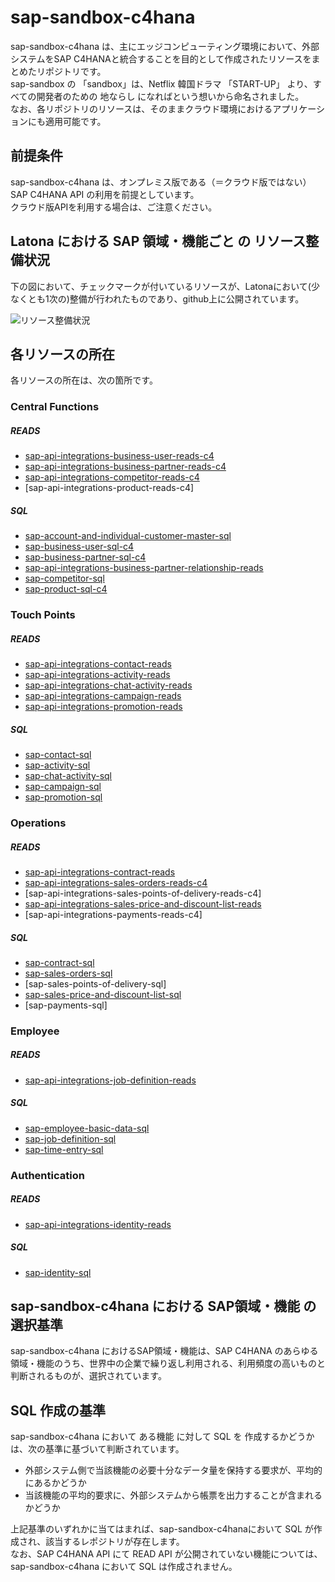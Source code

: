 # sap-sandbox-c4hana 
sap-sandbox-c4hana は、主にエッジコンピューティング環境において、外部システムをSAP C4HANAと統合することを目的として作成されたリソースをまとめたリポジトリです。  
sap-sandbox の 「sandbox」は、Netflix 韓国ドラマ 「START-UP」 より、すべての開発者のための 地ならし になればという想いから命名されました。  
なお、各リポジトリのリソースは、そのままクラウド環境におけるアプリケーションにも適用可能です。  

## 前提条件  
sap-sandbox-c4hana は、オンプレミス版である（＝クラウド版ではない）SAP C4HANA API の利用を前提としています。  
クラウド版APIを利用する場合は、ご注意ください。  

## Latona における SAP 領域・機能ごと の リソース整備状況    
下の図において、チェックマークが付いているリソースが、Latonaにおいて(少なくとも1次の)整備が行われたものであり、github上に公開されています。  

![リソース整備状況](documents/sap-sandbox-c4hana.drawio.png)

## 各リソースの所在  
各リソースの所在は、次の箇所です。  

### Central Functions
##### READS

* [sap-api-integrations-business-user-reads-c4](https://github.com/latonaio/sap-api-integrations-business-user-reads-c4)
* [sap-api-integrations-business-partner-reads-c4](https://github.com/latonaio/sap-api-integrations-business-partner-reads-c4)
* [sap-api-integrations-competitor-reads-c4](https://github.com/latonaio/sap-api-integrations-competitor-reads-c4)
* [sap-api-integrations-product-reads-c4]

##### SQL

* [sap-account-and-individual-customer-master-sql](https://github.com/latonaio/sap-account-and-individual-customer-master-sql)
* [sap-business-user-sql-c4](https://github.com/latonaio/sap-business-user-sql-c4)
* [sap-business-partner-sql-c4](https://github.com/latonaio/sap-business-partner-sql-c4)
* [sap-api-integrations-business-partner-relationship-reads ](https://github.com/latonaio/sap-api-integrations-business-partner-relationship-reads )
* [sap-competitor-sql](https://github.com/latonaio/sap-competitor-sql)
* [sap-product-sql-c4](https://github.com/latonaio/sap-product-sql-c4)

### Touch Points
##### READS

* [sap-api-integrations-contact-reads](https://github.com/latonaio/sap-api-integrations-contact-reads)
* [sap-api-integrations-activity-reads](https://github.com/latonaio/sap-api-integrations-activity-reads)
* [sap-api-integrations-chat-activity-reads](https://github.com/latonaio/sap-api-integrations-chat-activity-reads)
* [sap-api-integrations-campaign-reads](https://github.com/latonaio/sap-api-integrations-campaign-reads)
* [sap-api-integrations-promotion-reads](https://github.com/latonaio/sap-api-integrations-promotion-reads)

##### SQL

* [sap-contact-sql](https://github.com/latonaio/sap-contact-sql)
* [sap-activity-sql](https://github.com/latonaio/sap-activity-sql)
* [sap-chat-activity-sql](https://github.com/latonaio/sap-chat-activity-sql)
* [sap-campaign-sql](https://github.com/latonaio/sap-campaign-sql)
* [sap-promotion-sql](https://github.com/latonaio/sap-promotion-sql)

### Operations
##### READS

* [sap-api-integrations-contract-reads](https://github.com/latonaio/sap-api-integrations-contract-reads)
* [sap-api-integrations-sales-orders-reads-c4](https://github.com/latonaio/sap-api-integrations-sales-orders-reads-c4)
* [sap-api-integrations-sales-points-of-delivery-reads-c4]
* [sap-api-integrations-sales-price-and-discount-list-reads](https://github.com/latonaio/sap-api-integrations-sales-price-and-discount-list-reads)
* [sap-api-integrations-payments-reads-c4]

##### SQL

* [sap-contract-sql](https://github.com/latonaio/sap-contract-sql)
* [sap-sales-orders-sql](https://github.com/latonaio/sap-sales-orders-sql)
* [sap-sales-points-of-delivery-sql]
* [sap-sales-price-and-discount-list-sql](https://github.com/latonaio/sap-sales-price-and-discount-list-sql)
* [sap-payments-sql]

### Employee
##### READS
* [sap-api-integrations-job-definition-reads](https://github.com/latonaio/sap-api-integrations-job-definition-reads)

##### SQL
* [sap-employee-basic-data-sql](https://github.com/latonaio/sap-employee-basic-data-sql)
* [sap-job-definition-sql](https://github.com/latonaio/sap-job-definition-sql)
* [sap-time-entry-sql](https://github.com/latonaio/sap-time-entry-sql)


### Authentication
##### READS
* [sap-api-integrations-identity-reads](https://github.com/latonaio/sap-api-integrations-identity-reads)

##### SQL
* [sap-identity-sql](https://github.com/latonaio/sap-identity-sql)

## sap-sandbox-c4hana における SAP領域・機能 の選択基準
sap-sandbox-c4hana におけるSAP領域・機能は、SAP C4HANA のあらゆる領域・機能のうち、世界中の企業で繰り返し利用される、利用頻度の高いものと判断されるものが、選択されています。  

## SQL 作成の基準
sap-sandbox-c4hana において ある機能 に対して SQL を 作成するかどうか は、次の基準に基づいて判断されています。  

* 外部システム側で当該機能の必要十分なデータ量を保持する要求が、平均的にあるかどうか  
* 当該機能の平均的要求に、外部システムから帳票を出力することが含まれるかどうか  

上記基準のいずれかに当てはまれば、sap-sandbox-c4hanaにおいて SQL が作成され、該当するレポジトリが存在します。  
なお、SAP C4HANA API にて READ API が公開されていない機能については、sap-sandbox-c4hana において SQL は作成されません。
